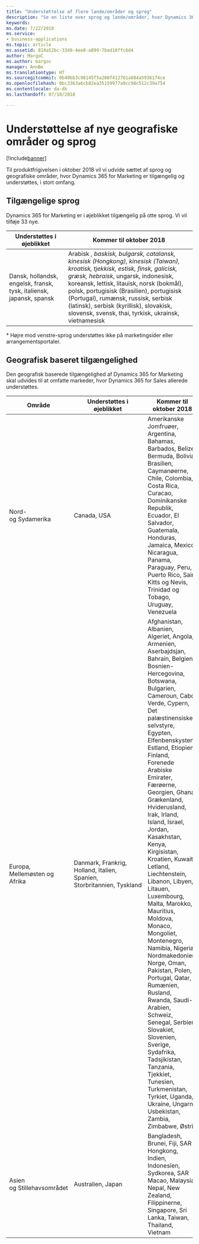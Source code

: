 ```yaml
---
title: "Understøttelse af flere lande/områder og sprog"
description: "Se en liste over sprog og lande/områder, hvor Dynamics 365 for Marketing er tilgængelig."
keywords: 
ms.date: 7/22/2018
ms.service:
- business-applications
ms.topic: article
ms.assetid: 814a52bc-3349-4ee8-a899-7bad18ffc6d4
author: MargoC
ms.author: margoc
manager: AnnBe
ms.translationtype: HT
ms.sourcegitcommit: 0b40bb3c98145f5a260f412701a884a5936174ce
ms.openlocfilehash: 0bc3363a6cb82ea35159977a9cc98c512c39a754
ms.contentlocale: da-dk
ms.lasthandoff: 07/18/2018

---
```


# <a name="new-geographical-and-language-support"></a>Understøttelse af nye geografiske områder og sprog

[!include[banner](../../../includes/banner.md)]

Til produktfrigivelsen i oktober 2018 vil vi udvide sættet af sprog og geografiske områder, hvor Dynamics 365 for Marketing er tilgængelig og understøttes, i stort omfang.

## <a name="language-availability"></a>Tilgængelige sprog

Dynamics 365 for Marketing er i øjeblikket tilgængelig på otte sprog. Vi vil tilføje 33 nye.

| Understøttes&nbsp;i øjeblikket         | Kommer til oktober 2018         |
|-----------------------------|-------------------------------|
| Dansk, hollandsk, engelsk, fransk, tysk, italiensk, japansk, spansk | Arabisk *, baskisk, bulgarsk, catalansk, kinesisk (Hongkong), kinesisk (Taiwan), kroatisk, tjekkisk, estisk, finsk, galicisk, græsk, hebraisk*, ungarsk, indonesisk, koreansk, lettisk, litauisk, norsk (bokmål), polsk, portugisisk (Brasilien), portugisisk (Portugal), rumænsk, russisk, serbisk (latinsk), serbisk (kyrillisk), slovakisk, slovensk, svensk, thai, tyrkisk, ukrainsk, vietnamesisk |

\* Højre mod venstre-sprog understøttes ikke på marketingsider eller arrangementsportaler.

## <a name="geographical-availability"></a>Geografisk baseret tilgængelighed

Den geografisk baserede tilgængelighed af Dynamics 365 for Marketing skal udvides til at omfatte markeder, hvor Dynamics 365 for Sales allerede understøttes.

|Område      | Understøttes&nbsp;i øjeblikket         | Kommer til oktober 2018         |
|----------|-----------------------------|-------------------------------|
|Nord- og&nbsp;Sydamerika|Canada,&nbsp;USA|Amerikanske Jomfruøer, Argentina, Bahamas, Barbados, Belize, Bermuda, Bolivia, Brasilien, Caymanøerne, Chile, Colombia, Costa Rica, Curacao, Dominikanske Republik, Ecuador, El Salvador, Guatemala, Honduras, Jamaica, Mexico, Nicaragua, Panama, Paraguay, Peru, Puerto Rico, Saint Kitts og Nevis, Trinidad og Tobago, Uruguay, Venezuela|
|Europa, Mellemøsten&nbsp;og Afrika|Danmark, Frankrig, Holland, Italien, Spanien, Storbritannien,&nbsp;Tyskland|Afghanistan, Albanien, Algeriet, Angola, Armenien, Aserbajdsjan, Bahrain, Belgien, Bosnien-Hercegovina, Botswana, Bulgarien, Cameroun, Cabo Verde, Cypern, Det palæstinensiske selvstyre, Egypten, Elfenbenskysten, Estland, Etiopien, Finland, Forenede Arabiske Emirater, Færøerne, Georgien, Ghana, Grækenland, Hviderusland, Irak, Irland, Island, Israel, Jordan, Kasakhstan, Kenya, Kirgisistan, Kroatien, Kuwait, Letland, Liechtenstein, Libanon, Libyen, Litauen, Luxembourg, Malta, Marokko, Mauritius, Moldova, Monaco, Mongoliet, Montenegro, Namibia, Nigeria, Nordmakedonien, Norge, Oman, Pakistan, Polen, Portugal, Qatar, Rumænien, Rusland, Rwanda, Saudi-Arabien, Schweiz, Senegal, Serbien, Slovakiet, Slovenien, Sverige, Sydafrika, Tadsjikistan, Tanzania, Tjekkiet, Tunesien, Turkmenistan, Tyrkiet, Uganda, Ukraine, Ungarn, Usbekistan, Zambia, Zimbabwe, Østrig|
|Asien og&nbsp;Stillehavsområdet|Australien, Japan|Bangladesh, Brunei, Fiji, SAR Hongkong, Indien, Indonesien, Sydkorea, SAR Macao, Malaysia, Nepal, New Zealand, Filippinerne, Singapore, Sri Lanka, Taiwan, Thailand, Vietnam|


